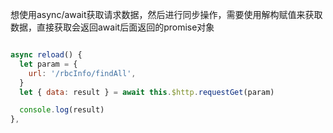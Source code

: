 想使用async/await获取请求数据，然后进行同步操作，需要使用解构赋值来获取数据，直接获取会返回await后面返回的promise对象

```javascript

async reload() {
  let param = {
    url: '/rbcInfo/findAll',
  }
  let { data: result } = await this.$http.requestGet(param)

  console.log(result)
},
```

